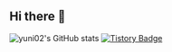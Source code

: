 ## Hi there 👋
![yuni02's GitHub stats](https://github-readme-stats.vercel.app/api?username=yuni02&show_icons=true&theme=cobalt)
[![Tistory Badge](https://img.shields.io/badge/Tech%20Blog-555263?style=flat&logoColor=white)]("https://developer7133.tistory.com/)
<!--
**yuni02/yuni02** is a ✨ _special_ ✨ repository because its `README.md` (this file) appears on your GitHub profile.

Here are some ideas to get you started:

- 🔭 I’m currently working on ...
- 🌱 I’m currently learning ...
- 👯 I’m looking to collaborate on ...
- 🤔 I’m looking for help with ...
- 💬 Ask me about ...
- 📫 How to reach me: ...
- 😄 Pronouns: ...
- ⚡ Fun fact: ...
-->
